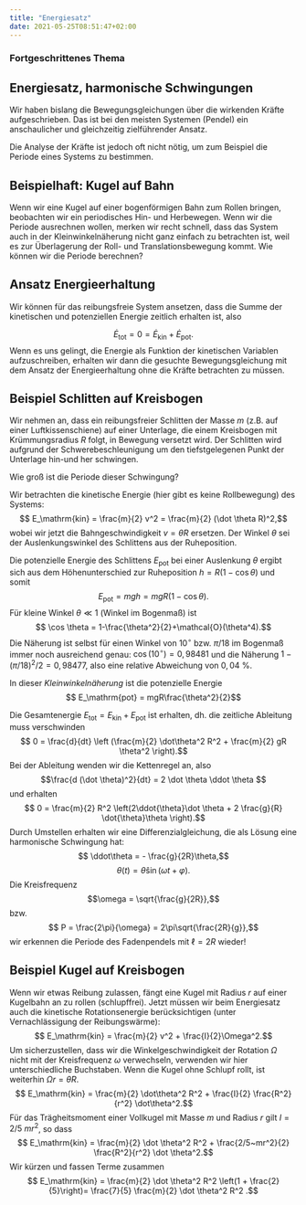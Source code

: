 ```yaml
---
title: "Energiesatz"
date: 2021-05-25T08:51:47+02:00
---
```

### Fortgeschrittenes Thema
## Energiesatz, harmonische Schwingungen
Wir haben bislang die Bewegungsgleichungen
über die wirkenden Kräfte aufgeschrieben. Das ist
bei den meisten Systemen (Pendel) ein anschaulicher und 
gleichzeitig zielführender Ansatz.

Die Analyse der Kräfte ist jedoch oft nicht nötig, um zum Beispiel
die Periode eines Systems zu bestimmen. 

## Beispielhaft: Kugel auf Bahn
Wenn wir eine Kugel auf einer bogenförmigen Bahn
zum Rollen bringen, beobachten wir ein periodisches Hin- und 
Herbewegen. Wenn wir die Periode ausrechnen wollen, merken wir recht schnell, dass
das System auch in der Kleinwinkelnäherung nicht ganz einfach zu betrachten ist, weil
es zur Überlagerung der Roll- und Translationsbewegung kommt. Wie können wir die 
Periode berechnen?

## Ansatz Energieerhaltung
Wir können für das reibungsfreie System ansetzen, dass die Summe der kinetischen und potenziellen
Energie zeitlich erhalten ist, also

$$ \dot E_\mathrm{tot} = 0 = \dot E_\mathrm{kin} + \dot E_\mathrm{pot}.$$
Wenn es uns gelingt, die Energie als Funktion der kinetischen Variablen aufzuschreiben, 
erhalten wir dann die gesuchte Bewegungsgleichung mit dem Ansatz der Energieerhaltung ohne
die Kräfte betrachten zu müssen.

## Beispiel Schlitten auf Kreisbogen
Wir nehmen an, dass ein reibungsfreier Schlitten der Masse $m$ (z.B. auf einer 
Luftkissenschiene) auf einer Unterlage, die einem Kreisbogen mit 
Krümmungsradius $R$ folgt, 
in Bewegung versetzt wird. Der
Schlitten wird aufgrund der Schwerebeschleunigung um den tiefstgelegenen
Punkt der Unterlage hin-und her schwingen. 

Wie groß ist die Periode dieser Schwingung?

Wir betrachten die kinetische Energie (hier gibt es keine Rollbewegung) des Systems:
$$ E_\mathrm{kin} = \frac{m}{2} v^2 = \frac{m}{2} (\dot \theta R)^2,$$
wobei wir jetzt die Bahngeschwindigkeit $v= \dot\theta R$ ersetzen. Der Winkel $\theta$ sei der
Auslenkungswinkel des Schlittens aus der Ruheposition.

Die potenzielle Energie des Schlittens $E_\mathrm{pot}$ bei einer Auslenkung
$\theta$ ergibt sich aus dem Höhenunterschied zur Ruheposition 
$h=R(1-\cos\theta)$ und somit
$$ E_\mathrm{pot} = mgh = mgR(1-\cos\theta).$$
Für kleine Winkel $\theta \ll 1$ (Winkel im Bogenmaß) ist 
$$ \cos \theta = 1-\frac{\theta^2}{2}+\mathcal{O}(\theta^4).$$
Die Näherung ist selbst für einen Winkel von $10^\circ$ bzw. $\pi/18$ 
im Bogenmaß immer noch ausreichend genau: $\cos(10^\circ)=0,98481$ und
die Näherung $1-(\pi/18)^2/2 = 0,98477$, also eine relative Abweichung von $0,04~$\%.

In dieser _Kleinwinkelnäherung_ ist die potenzielle Energie
$$ E_\mathrm{pot} = mgR\frac{\theta^2}{2}$$

Die Gesamtenergie $E_\mathrm{tot} = E_\mathrm{kin}+E_\mathrm{pot}$ ist erhalten, dh.
die zeitliche Ableitung muss verschwinden
$$ 0 = \frac{d}{dt} \left (\frac{m}{2} \dot\theta^2 R^2 + \frac{m}{2} gR \theta^2 \right).$$
Bei der Ableitung wenden wir die Kettenregel an, also 
$$\frac{d (\dot \theta)^2}{dt} =  2 \dot \theta \ddot \theta $$
und erhalten
$$ 0  = \frac{m}{2} R^2 \left(2\ddot{\theta}\dot \theta + 2 \frac{g}{R} \dot{\theta}\theta \right).$$
Durch Umstellen erhalten wir eine Differenzialgleichung, die als Lösung eine harmonische Schwingung hat:
$$ \ddot\theta = - \frac{g}{2R}\theta,$$
$$ \theta(t) = \hat\theta \sin(\omega t+\varphi).$$ 
Die Kreisfrequenz 
$$\omega = \sqrt{\frac{g}{2R}},$$
bzw. 
$$  P = \frac{2\pi}{\omega} = 2\pi\sqrt{\frac{2R}{g}},$$
wir erkennen die Periode des Fadenpendels mit $\ell = 2R$ wieder!

## Beispiel Kugel auf Kreisbogen
Wenn wir etwas Reibung zulassen, fängt eine Kugel mit Radius $r$ auf einer Kugelbahn an zu rollen (schlupffrei). 
Jetzt müssen wir beim Energiesatz auch die kinetische Rotationsenergie berücksichtigen (unter Vernachlässigung
der Reibungswärme):
$$ E_\mathrm{kin} = \frac{m}{2} v^2 + \frac{I}{2}\Omega^2.$$
Um sicherzustellen, dass wir die Winkelgeschwindigkeit der Rotation $\Omega$ nicht mit 
der Kreisfrequenz $\omega$ verwechseln, verwenden wir hier unterschiedliche Buchstaben.
Wenn die Kugel ohne Schlupf rollt, ist weiterhin $\Omega r = \dot \theta R.$
$$ E_\mathrm{kin} = \frac{m}{2} \dot\theta^2 R^2 + \frac{I}{2} \frac{R^2}{r^2} \dot\theta^2.$$
Für das Trägheitsmoment einer Vollkugel mit Masse $m$ und Radius $r$ gilt $I=2/5~mr^2$, so dass
$$ E_\mathrm{kin} = \frac{m}{2} \dot \theta^2 R^2 + \frac{2/5~mr^2}{2} \frac{R^2}{r^2} \dot \theta^2.$$
Wir kürzen und fassen Terme zusammen
$$ E_\mathrm{kin} = \frac{m}{2} \dot \theta^2 R^2 \left(1 + \frac{2}{5}\right)= \frac{7}{5} \frac{m}{2} \dot \theta^2 R^2 .$$

